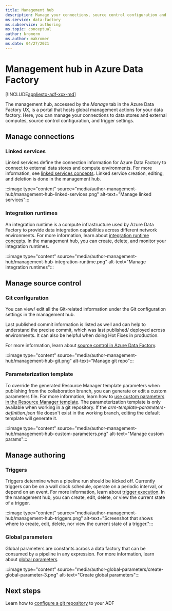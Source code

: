 ```yaml
---
title: Management hub
description: Manage your connections, source control configuration and global authoring properties in the Azure Data Factory management hub
ms.service: data-factory
ms.subservice: authoring
ms.topic: conceptual
author: kromerm
ms.author: makromer
ms.date: 04/27/2021
---
```


# Management hub in Azure Data Factory

[!INCLUDE[appliesto-adf-xxx-md](includes/appliesto-adf-xxx-md.md)]

The management hub, accessed by the *Manage* tab in the Azure Data Factory UX, is a portal that hosts global management actions for your data factory. Here, you can manage your connections to data stores and external computes, source control configuration, and trigger settings.

## Manage connections

### Linked services

Linked services define the connection information for Azure Data Factory to connect to external data stores and compute environments. For more information, see [linked services concepts](concepts-linked-services.md). Linked service creation, editing, and deletion is done in the management hub.

:::image type="content" source="media/author-management-hub/management-hub-linked-services.png" alt-text="Manage linked services":::

### Integration runtimes

An integration runtime is a compute infrastructure used by Azure Data Factory to provide data integration capabilities across different network environments. For more information, learn about [integration runtime concepts](concepts-integration-runtime.md). In the management hub, you can create, delete, and monitor your integration runtimes.

:::image type="content" source="media/author-management-hub/management-hub-integration-runtime.png" alt-text="Manage integration runtimes":::

## Manage source control

### Git configuration

You can view/ edit all the Git-related information under the Git configuration settings in the management hub. 

Last published commit information is listed as well and can help to understand the precise commit, which was last published/ deployed across environments. It can also be helpful when doing Hot Fixes in production.

For more information, learn about [source control in Azure Data Factory](source-control.md).

:::image type="content" source="media/author-management-hub/management-hub-git.png" alt-text="Manage git repo":::

### Parameterization template

To override the generated Resource Manager template parameters when publishing from the collaboration branch, you can generate or edit a custom parameters file. For more information, learn how to [use custom parameters in the Resource Manager template](continuous-integration-delivery-resource-manager-custom-parameters.md). The parameterization template is only available when working in a git repository. If the *arm-template-parameters-definition.json* file doesn't exist in the working branch, editing the default template will generate it.

:::image type="content" source="media/author-management-hub/management-hub-custom-parameters.png" alt-text="Manage custom params":::

## Manage authoring

### Triggers

Triggers determine when a pipeline run should be kicked off. Currently triggers can be on a wall clock schedule, operate on a periodic interval, or depend on an event. For more information, learn about [trigger execution](concepts-pipeline-execution-triggers.md#trigger-execution-with-json). In the management hub, you can create, edit, delete, or view the current state of a trigger.

:::image type="content" source="media/author-management-hub/management-hub-triggers.png" alt-text="Screenshot that shows where to create, edit, delete, nor view the current state of a trigger.":::

### Global parameters

Global parameters are constants across a data factory that can be consumed by a pipeline in any expression. For more information, learn about [global parameters](author-global-parameters.md).

:::image type="content" source="media/author-global-parameters/create-global-parameter-3.png" alt-text="Create global parameters":::

## Next steps

Learn how to [configure a git repository](source-control.md) to your ADF


